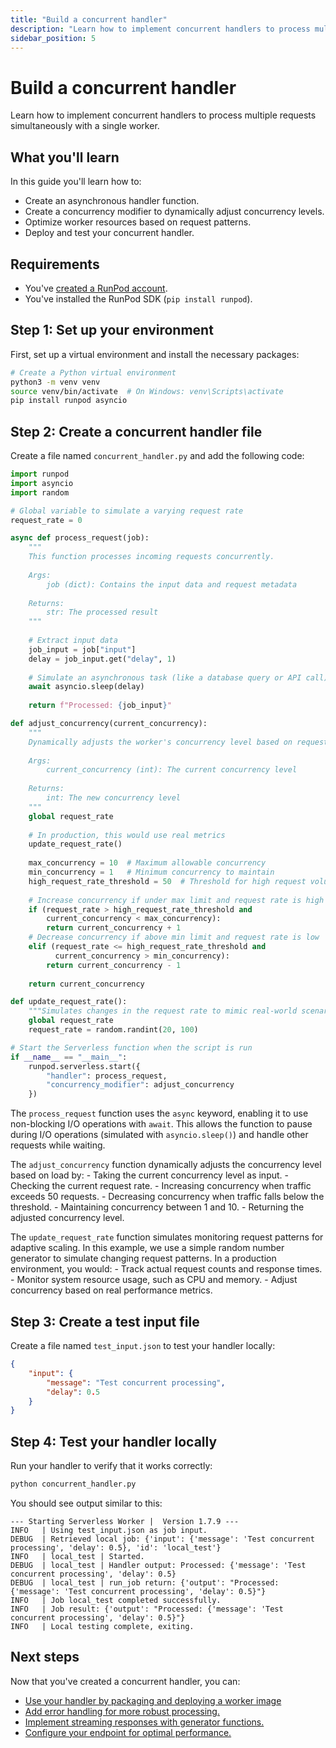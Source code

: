 ```yaml
---
title: "Build a concurrent handler"
description: "Learn how to implement concurrent handlers to process multiple requests simultaneously with a single worker."
sidebar_position: 5
---
```


# Build a concurrent handler

Learn how to implement concurrent handlers to process multiple requests simultaneously with a single worker.

## What you'll learn

In this guide you'll learn how to:

- Create an asynchronous handler function.
- Create a concurrency modifier to dynamically adjust concurrency levels.
- Optimize worker resources based on request patterns.
- Deploy and test your concurrent handler.

## Requirements

- You've [created a RunPod account](/get-started/manage-accounts).
- You've installed the RunPod SDK (`pip install runpod`).

## Step 1: Set up your environment

First, set up a virtual environment and install the necessary packages:

```bash
# Create a Python virtual environment
python3 -m venv venv
source venv/bin/activate  # On Windows: venv\Scripts\activate
pip install runpod asyncio
```

## Step 2: Create a concurrent handler file

Create a file named `concurrent_handler.py` and add the following code:

```python title="concurrent_handler.py"
import runpod
import asyncio
import random

# Global variable to simulate a varying request rate
request_rate = 0

async def process_request(job):
    """
    This function processes incoming requests concurrently.
    
    Args:
        job (dict): Contains the input data and request metadata
        
    Returns:
        str: The processed result
    """
    
    # Extract input data
    job_input = job["input"]
    delay = job_input.get("delay", 1)
    
    # Simulate an asynchronous task (like a database query or API call)
    await asyncio.sleep(delay)
    
    return f"Processed: {job_input}"

def adjust_concurrency(current_concurrency):
    """
    Dynamically adjusts the worker's concurrency level based on request load.
    
    Args:
        current_concurrency (int): The current concurrency level
        
    Returns:
        int: The new concurrency level
    """
    global request_rate
    
    # In production, this would use real metrics
    update_request_rate()
    
    max_concurrency = 10  # Maximum allowable concurrency
    min_concurrency = 1   # Minimum concurrency to maintain
    high_request_rate_threshold = 50  # Threshold for high request volume
    
    # Increase concurrency if under max limit and request rate is high
    if (request_rate > high_request_rate_threshold and 
        current_concurrency < max_concurrency):
        return current_concurrency + 1
    # Decrease concurrency if above min limit and request rate is low
    elif (request_rate <= high_request_rate_threshold and 
          current_concurrency > min_concurrency):
        return current_concurrency - 1
    
    return current_concurrency

def update_request_rate():
    """Simulates changes in the request rate to mimic real-world scenarios."""
    global request_rate
    request_rate = random.randint(20, 100)

# Start the Serverless function when the script is run
if __name__ == "__main__":
    runpod.serverless.start({
        "handler": process_request,
        "concurrency_modifier": adjust_concurrency
    })
```

The `process_request` function uses the `async` keyword, enabling it to use non-blocking I/O operations with `await`. This allows the function to pause during I/O operations (simulated with `asyncio.sleep()`) and handle other requests while waiting.

The `adjust_concurrency` function dynamically adjusts the concurrency level based on load by:
    - Taking the current concurrency level as input.
    - Checking the current request rate.
    - Increasing concurrency when traffic exceeds 50 requests.
    - Decreasing concurrency when traffic falls below the threshold.
    - Maintaining concurrency between 1 and 10.
    - Returning the adjusted concurrency level.


The `update_request_rate` function simulates monitoring request patterns for adaptive scaling. In this example, we use a simple random number generator to simulate changing request patterns. In a production environment, you would:
    - Track actual request counts and response times.
    - Monitor system resource usage, such as CPU and memory.
    - Adjust concurrency based on real performance metrics.

## Step 3: Create a test input file

Create a file named `test_input.json` to test your handler locally:

```json title="test_input.json"
{
    "input": {
        "message": "Test concurrent processing",
        "delay": 0.5
    }
}
```

## Step 4: Test your handler locally

Run your handler to verify that it works correctly:

```bash
python concurrent_handler.py
```

You should see output similar to this:

```
--- Starting Serverless Worker |  Version 1.7.9 ---
INFO   | Using test_input.json as job input.
DEBUG  | Retrieved local job: {'input': {'message': 'Test concurrent processing', 'delay': 0.5}, 'id': 'local_test'}
INFO   | local_test | Started.
DEBUG  | local_test | Handler output: Processed: {'message': 'Test concurrent processing', 'delay': 0.5}
DEBUG  | local_test | run_job return: {'output': "Processed: {'message': 'Test concurrent processing', 'delay': 0.5}"}
INFO   | Job local_test completed successfully.
INFO   | Job result: {'output': "Processed: {'message': 'Test concurrent processing', 'delay': 0.5}"}
INFO   | Local testing complete, exiting.
```

## Next steps

Now that you've created a concurrent handler, you can:

- [Use your handler by packaging and deploying a worker image](/serverless/workers/deploy)
- [Add error handling for more robust processing.](/serverless/workers/handler-functions#error-handling)
- [Implement streaming responses with generator functions.](/serverless/workers/handler-functions#generator-handlers)
- [Configure your endpoint for optimal performance.](/serverless/endpoints/endpoint-configurations)
